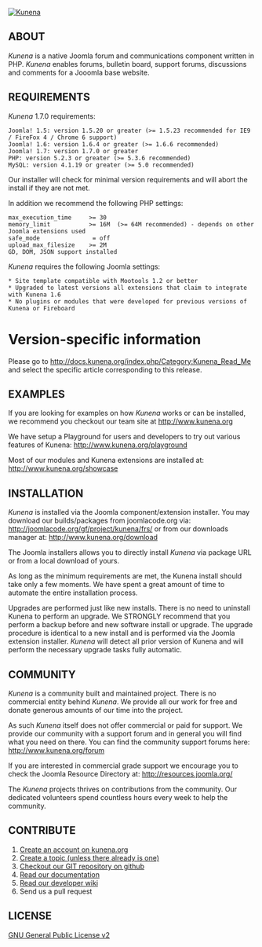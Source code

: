 [![Kunena](http://www.kunena.org/images/kunena.png)](http://www.kunena.org)



## ABOUT

*Kunena* is a native Joomla forum and communications component written in PHP. *Kunena* enables forums, bulletin board, support forums, discussions and comments for a Jooomla base website.


## REQUIREMENTS

*Kunena* 1.7.0 requirements:

    Joomla! 1.5: version 1.5.20 or greater (>= 1.5.23 recommended for IE9 / FireFox 4 / Chrome 6 support)
    Joomla! 1.6: version 1.6.4 or greater (>= 1.6.6 recommended)
    Joomla! 1.7: version 1.7.0 or greater
    PHP: version 5.2.3 or greater (>= 5.3.6 recommended)
    MySQL: version 4.1.19 or greater (>= 5.0 recommended)

Our installer will check for minimal version requirements and will abort the install if they are not met.

In addition we recommend the following PHP settings:

    max_execution_time     >= 30
    memory_limit           >= 16M  (>= 64M recommended) - depends on other Joomla extensions used
    safe_mode               = off
    upload_max_filesize    >= 2M
    GD, DOM, JSON support installed

*Kunena* requires the following Joomla settings:

    * Site template compatible with Mootools 1.2 or better
    * Upgraded to latest versions all extensions that claim to integrate with Kunena 1.6
    * No plugins or modules that were developed for previous versions of Kunena or Fireboard

Version-specific information
============================

Please go to http://docs.kunena.org/index.php/Category:Kunena_Read_Me and select the specific article corresponding to this release.


## EXAMPLES

If you are looking for examples on how *Kunena* works or can be installed, we recommend you checkout our team site at http://www.kunena.org

We have setup a Playground for users and developers to try out various features of Kunena: http://www.kunena.org/playground

Most of our modules and Kunena extensions are installed at: http://www.kunena.org/showcase


## INSTALLATION

*Kunena* is installed via the Joomla component/extension installer. You may download our builds/packages from joomlacode.org via: http://joomlacode.org/gf/project/kunena/frs/ or from our downloads manager at: http://www.kunena.org/download

The Joomla installers allows you to directly install *Kunena* via package URL or from a local download of yours.

As long as the minimum requirements are met, the Kunena install should take only a few moments. We have spent a great amount of time to automate the entire installation process.

Upgrades are performed just like new installs. There is no need to uninstall Kunena to perform an upgrade. We STRONGLY recommend that you perform a backup before and new software install or upgrade. The upgrade procedure is identical to a new install and is performed via the Joomla extension installer. *Kunena* will detect all prior version of Kunena and will perform the necessary upgrade tasks fully automatic. 


## COMMUNITY

*Kunena* is a community built and maintained project. There is no commercial entity behind *Kunena*. We provide all our work for free and donate generous amounts of our time into the project.

As such *Kunena* itself does not offer commercial or paid for support. We provide our community with a support forum and in general you will find what you need on there. You can find the community support forums here: http://www.kunena.org/forum

If you are interested in commercial grade support we encourage you to check the Joomla Resource Directory at: http://resources.joomla.org/

The *Kunena* projects thrives on contributions from the community. Our dedicated volunteers spend countless hours every week to help the community.


## CONTRIBUTE

1. [Create an account on kunena.org](http://www.kunena.org/component/community/register)
2. [Create a topic (unless there already is one)](http://www.kunena.org/forum/newtopic)
3. [Checkout our GIT repository on github](https://github.com/Kunena)
4. [Read our documentation](http://docs.kunena.org)
5. [Read our developer wiki](https://github.com/Kunena/Kunena/wiki)
6. Send us a pull request


## LICENSE

[GNU General Public License v2](http://opensource.org/licenses/gpl-2.0.php)